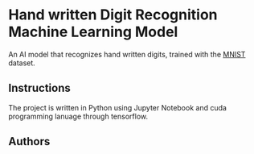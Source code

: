 # Hand written Digit Recognition Machine Learning Model
An AI model that recognizes hand written digits, trained with the [MNIST](https://www.kaggle.com/datasets/hojjatk/mnist-dataset) dataset.

## Instructions
The project is written in Python using Jupyter Notebook and cuda programming lanuage through tensorflow.

## Authors
